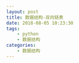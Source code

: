 ```yaml
---
layout: post
title: 数据结构-双向链表
date: 2018-08-05 10:23:30
tags: 
    - python
    - 数据结构
categories: 
    - 数据结构
---
```

